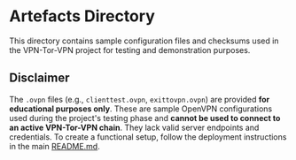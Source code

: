 # Artefacts Directory

This directory contains sample configuration files and checksums used in the VPN-Tor-VPN project for testing and demonstration purposes.

## Disclaimer
The `.ovpn` files (e.g., `clienttest.ovpn`, `exittovpn.ovpn`) are provided **for educational purposes only**. These are sample OpenVPN configurations used during the project's testing phase and **cannot be used to connect to an active VPN-Tor-VPN chain**. They lack valid server endpoints and credentials. To create a functional setup, follow the deployment instructions in the main [README.md](../README.md).